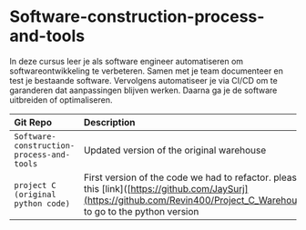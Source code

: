 # Software-construction-process-and-tools
In deze cursus leer je als software engineer automatiseren om softwareontwikkeling te verbeteren. Samen met je team documenteer en test je bestaande software. Vervolgens automatiseer je via CI/CD om te garanderen dat aanpassingen blijven werken. Daarna ga je de software uitbreiden of optimaliseren.


| Git Repo| Description                |
| :-------- |  :------------------------- |
| `Software-construction-process-and-tools` | Updated version of the original warehouse |
| `project C (original python code)` | First version of the code we had to refactor. please click this [link]([https://github.com/JaySurj](https://github.com/Revin400/Project_C_Warehousing_01)] to go to the python version |

